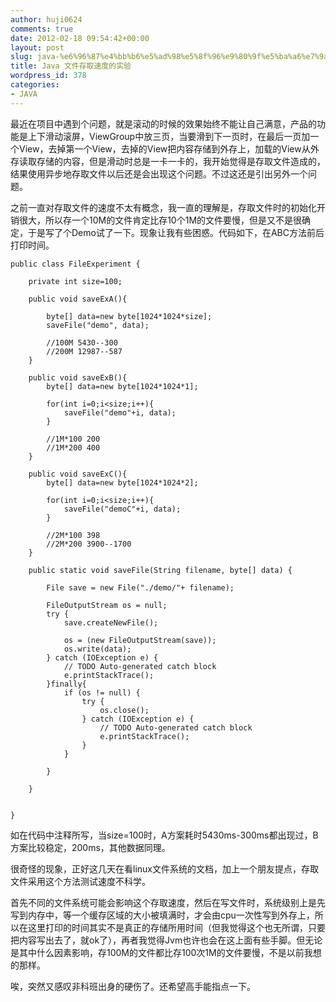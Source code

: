 ```yaml
---
author: huji0624
comments: true
date: 2012-02-18 09:54:42+00:00
layout: post
slug: java-%e6%96%87%e4%bb%b6%e5%ad%98%e5%8f%96%e9%80%9f%e5%ba%a6%e7%9a%84%e5%ae%9e%e9%aa%8c
title: Java 文件存取速度的实验
wordpress_id: 378
categories:
- JAVA
---
```


最近在项目中遇到个问题，就是滚动的时候的效果始终不能让自己满意，产品的功能是上下滑动滚屏，ViewGroup中放三页，当要滑到下一页时，在最后一页加一个View，去掉第一个View，去掉的View把内容存储到外存上，加载的View从外存读取存储的内容，但是滑动时总是一卡一卡的，我开始觉得是存取文件造成的，结果使用异步地存取文件以后还是会出现这个问题。不过这还是引出另外一个问题。

之前一直对存取文件的速度不太有概念，我一直的理解是，存取文件时的初始化开销很大，所以存一个10M的文件肯定比存10个1M的文件要慢，但是又不是很确定，于是写了个Demo试了一下。现象让我有些困惑。代码如下，在ABC方法前后打印时间。


    
    
    public class FileExperiment {
    	
    	private int size=100;
    	
    	public void saveExA(){
    		
    		byte[] data=new byte[1024*1024*size];
    		saveFile("demo", data);
    		
    		//100M 5430--300
    		//200M 12987--587
    	}
    	
    	public void saveExB(){
    		byte[] data=new byte[1024*1024*1];
    		
    		for(int i=0;i<size;i++){
    			saveFile("demo"+i, data);
    		}
    		
    		//1M*100 200
    		//1M*200 400
    	}
    	
    	public void saveExC(){
    		byte[] data=new byte[1024*1024*2];
    		
    		for(int i=0;i<size;i++){
    			saveFile("demoC"+i, data);
    		}
    		
    		//2M*100 398
    		//2M*200 3900--1700
    	}
    	
    	public static void saveFile(String filename, byte[] data) {
    		
    		File save = new File("./demo/"+ filename);
    
    		FileOutputStream os = null;
    		try {
    			save.createNewFile();
    
    			os = (new FileOutputStream(save));
    			os.write(data);
    		} catch (IOException e) {
    			// TODO Auto-generated catch block
    			e.printStackTrace();
    		}finally{
    			if (os != null) {
    				try {
    					os.close();
    				} catch (IOException e) {
    					// TODO Auto-generated catch block
    					e.printStackTrace();
    				}
    			}
    
    		}
    
    	}
    
    
    }
    



如在代码中注释所写，当size=100时，A方案耗时5430ms-300ms都出现过，B方案比较稳定，200ms，其他数据同理。

很奇怪的现象，正好这几天在看linux文件系统的文档，加上一个朋友提点，存取文件采用这个方法测试速度不科学。

首先不同的文件系统可能会影响这个存取速度，然后在写文件时，系统级别上是先写到内存中，等一个缓存区域的大小被填满时，才会由cpu一次性写到外存上，所以在这里打印的时间其实不是真正的存储所用时间（但我觉得这个也无所谓，只要把内容写出去了，就ok了），再者我觉得Jvm也许也会在这上面有些手脚。但无论是其中什么因素影响，存100M的文件都比存100次1M的文件要慢，不是以前我想的那样。

唉，突然又感叹非科班出身的硬伤了。还希望高手能指点一下。
